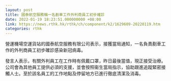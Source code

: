 ```yaml
---
layout: post
title: 國泰航空服務稱一名剷車工作外判商員工初步確診
date: 2022-01-19 18:23:51.000000000 +08:00
link: https://news.rthk.hk/rthk/ch/component/k2/1629609-20220119.htm
categories: rthk
---
```


營運機場空運貨站的國泰航空服務有限公司表示，接獲當局通知，一名負責剷車工作的外判商員工初步確診感染新冠病毒。

發言人表示，有關外判員工在工作時有佩戴口罩，昨日最後當值，現正接受治療。公司會為其他員工提供必須的支援，並會按照衞生當局指示，協助跟進追蹤緊密接觸人士。至於該名員工的工作地點及停留地方已進行徹底清潔及消毒。
